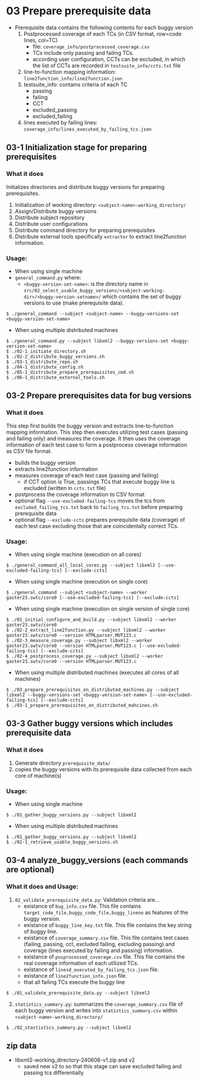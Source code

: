 # 03 Prepare prerequisite data
* Prerequisite data contains the following contents for each buggy version
    1. Postprocessed coverage of each TCs (in CSV format, row=code lines, col=TC)
        * file: ``coverage_info/postprocessed_coverage.csv``
        * TCs include only passing and failing TCs.
        * according user configuration, CCTs can be excluded, in which the list of CCTs are recorded in ``testsuite_info/ccts.txt`` file
    2. line-to-function mapping information: ``line2function_info/line2function.json``
    3. testsuite_info: contains criteria of each TC
        * passing
        * failing
        * CCT
        * excluded_passing
        * excluded_failing
    4. lines executed by failing lines: ``coverage_info/lines_executed_by_failing_tcs.json``


## 03-1 Initialization stage for preparing prerequisites

### What it does
Initializes directories and distribute buggy versions for preparing prerequisites.
1. Initialization of working directory: ``<subject-name>-working_directory/``
2. Assign/Distribute buggy versions
3. Distribute subject repository
4. Distribute user configurations
5. Distribute command directory for preparing prerequisites
6. Distribute external tools specifically ``extractor`` to extract line2function information.

### Usage:
* When using single machine
* ``general_command.py`` where:
    * ``<buggy-version-set-name>``: is the directory name in ``src/02_select_usable_buggy_versions/<subject-working-dir>/<buggy-version-setname>/`` which contains the set of buggy versions to use (make prerequisite data).
```
$ ./general_command --subject <subject-name> --buggy-versions-set <buggy-version-set-name>
```

* When using multiple distributed machines
```
$ ./general_command.py --subject libxml2 --buggy-versions-set <buggy-version-set-name>
$ ./02-1_initiate_directory.sh
$ ./02-2_distribute_buggy_versions.sh
$ ./03-1_distribute_repo.sh
$ ./04-1_distribute_config.sh
$ ./05-1_distribute_prepare_prerequisites_cmd.sh
$ ./06-1_distribute_external_tools.sh
```

## 03-2 Prepare prerequisites data for bug versions

### What it does
This step first builds the buggy version and extracts line-to-function mapping information. This step then executes utilizing test cases (passing and failing only) and measures the coverage. It then uses the coverage information of each test case to form a postprocess coverage information as CSV file format.
* builds the buggy version
* extracts line2function information
* measures coverage of each test case (passing and failing)
    * if CCT option is True, passings TCs that execute buggy line is excluded (written in ``ccts.txt`` file)
* postprocess the coverage information to CSV format
* optional flag ``--use-excluded-failing-tcs`` moves the tcs from ``excluded_failing_tcs.txt`` back to ``failing_tcs.txt`` before preparing prerequisite data
* optional flag ``--exclude-ccts`` prepares prerequisite data (coverage) of each test case excluding those that are coincidentally correct TCs.

### Usage:
* When using single machine (execution on all cores)
```
$ ./general_command_all_local_cores.py --subject libxml2 [--use-excluded-failing-tcs] [--exclude-ccts]
```

* When using single machine (execution on single core)
```
$ ./general_command --subject <subject-name> --worker gaster23.swtc/core0 [--use-excluded-failing-tcs] [--exclude-ccts]
```

* When using single machine (execution on single version of single core)
```
$ ./01_initial_configure_and_build.py --subject libxml2 --worker gaster23.swtv/core0
$ ./02-2_extract_line2function.py --subject libxml2 --worker gaster23.swtv/core0 --version HTMLparser.MUT123.c
$ ./02-3_measure_coverage.py --subject libxml2 --worker gaster23.swtv/core0 --version HTMLparser.MUT123.c [--use-excluded-failing-tcs] [--exclude-ccts]
$ ./02-4_postprocess_coverage.py --subject libxml2 --worker gaster23.swtv/core0 --version HTMLparser.MUT123.c
```

* When using multiple distributed machines (executes all cores of all machines)
```
$ ./03_prepare_prerequisites_on_distributed_machines.py --subject libxml2 --buggy-versions-set <buggy-version-set-name> [--use-excluded-failing-tcs] [--exclude-ccts]
$ ./03-1_prepare_prerequisites_on_distributed_mahcines.sh
```

## 03-3 Gather buggy versions which includes prerequisite data
### What it does
1. Generate directory ``prerequisite_data/``
2. copies the buggy versions with its prerequisite data collected from each core of machine(s)

### Usage:
* When using single machine
```
$ ./01_gather_buggy_versions.py --subject libxml2
```

* When using multiple distributed machines
```
$ ./01_gather_buggy_versions.py --subject libxml2
$ ./01-1_retrieve_usable_buggy_versions.sh
```

## 03-4 analyze_buggy_versions (each commands are optional)

### What it does and Usage:
1. ``02_validate_prerequisite_data.py``: Validation criteria are...
    * existance of ``bug_info.csv`` file. This file contains ``target_code_file,buggy_code_file,buggy_lineno`` as features of the buggy version.
    * existance of ``buggy_line_key.txt`` file. This file contains the key string of buggy line.
    * existance of ``coverage_summary.csv`` file. This file contains test cases (failing, passing, cct, excluded failing, excluding passing) and coverage (lines executed by failing and passing) information.
    * existance of ``posprocessed_coverage.csv`` file. This file contains the real coverage information of each utilized TCs.
    * existance of ``linesd_executed_by_failing_tcs.json`` file.
    * existance of ``line2function_info.json`` file.
    * that all failing TCs execute the buggy line
```
$ ./01_validate_prerequisite_data.py --subject libxml2
```
2. ``statistics_summary.py``: summarizes the ``coverage_summary.csv`` file of each buggy version and writes into ``statistics_summary.csv`` within ``<subject-name>-working_directory/``
```
$ ./02_stastistics_summary.py --subject libxml2
```


## zip data
* libxml2-working_directory-240606-v1.zip and v2
    * saved new v2 to so that this stage can save excluded failing and passing tcs differentially